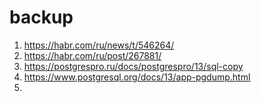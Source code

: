 # backup
1. https://habr.com/ru/news/t/546264/
2. https://habr.com/ru/post/267881/
3. https://postgrespro.ru/docs/postgrespro/13/sql-copy
4. https://www.postgresql.org/docs/13/app-pgdump.html
5. 

